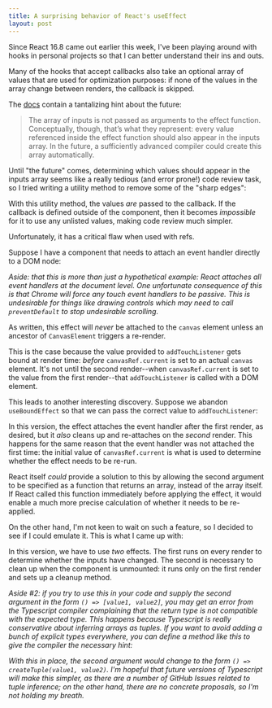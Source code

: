 ```yaml
---
title: A surprising behavior of React's useEffect
layout: post
---
```


Since React 16.8 came out earlier this week, I've been playing around with hooks in personal projects so that I can better understand their ins and outs.

Many of the hooks that accept callbacks also take an optional array of values that are used for optimization purposes:
if none of the values in the array change between renders, the callback is skipped.

The [docs](https://reactjs.org/docs/hooks-reference.html#useeffect) contain a tantalizing hint about the future:

> The array of inputs is not passed as arguments to the effect function.
> Conceptually, though, that’s what they represent:
> every value referenced inside the effect function should also appear in the inputs array.
> In the future, a sufficiently advanced compiler could create this array automatically.

Until "the future" comes, determining which values should appear in the inputs array seems like a really tedious
(and error prone!) code review task,
so I tried writing a utility method to remove some of the "sharp edges":

<script src="https://gist.github.com/david-mitchell/6ee451a559c57246259a3c96ee549370.js"></script>

With this utility method, the values *are* passed to the callback.
If the callback is defined outside of the component, then it becomes *impossible* for it to use any unlisted values,
making code review much simpler.

Unfortunately, it has a critical flaw when used with refs.

Suppose I have a component that needs to attach an event handler directly to a DOM node:

<script src="https://gist.github.com/david-mitchell/dbbff27a8b7ac25bf6530a0052ed13db.js"></script>

*Aside: that this is more than just a hypothetical example: React attaches all event handlers at the document level.*
*One unfortunate consequence of this is that Chrome will force any touch event handlers to be passive.*
*This is undesirable for things like drawing controls which may need to call `preventDefault` to stop undesirable scrolling.*

As written, this effect will *never* be attached to the `canvas` element unless an ancestor of `CanvasElement` triggers a re-render.

This is the case because the value provided to `addTouchListener` gets bound at render time:
*before* `canvasRef.current` is set to an actual `canvas` element.
It's not until the second render--when `canvasRef.current` is set to the value from the first render--that `addTouchListener` is called with a DOM element.

This leads to another interesting discovery. Suppose we abandon `useBoundEffect` so that we can pass the correct value to `addTouchListener`:

<script src="https://gist.github.com/david-mitchell/f4abe8775fb496e9cd4b3bfe02ea7d7b.js"></script>

In this version, the effect attaches the event handler after the first render, as desired, but it *also* cleans up and re-attaches on the *second* render.
This happens for the same reason that the event handler was not attached the first time: the initial value of `canvasRef.current` is what is used to determine
whether the effect needs to be re-run.

React itself *could* provide a solution to this by allowing the second argument to be specified as a function that returns an array, instead of the array itself.
If React called this function immediately before applying the effect, it would enable a much more precise calculation of whether it needs to be re-applied.

On the other hand, I'm not keen to wait on such a feature, so I decided to see if I could emulate it.
This is what I came up with:

<script src="https://gist.github.com/david-mitchell/a9f9586aff7dd8b63b02ec2a1e868bf7.js"></script>

In this version, we have to use *two* effects. The first runs on every render to determine whether the inputs have changed.
The second is necessary to clean up when the component is unmounted: it runs only on the first render and sets up a cleanup method.

*Aside #2: if you try to use this in your code and supply the second argument in the form `() => [value1, value2]`, you may get an error*
*from the Typescript compiler complaining that the return type is not compatible with the expected type.*
*This happens because Typescript is really conservative about inferring arrays as tuples.*
*If you want to avoid adding a bunch of explicit types everywhere,*
*you can define a method like this to give the compiler the necessary hint:*

<script src="https://gist.github.com/david-mitchell/6b4917780cee8dc910848214bc6d2317.js"></script>

*With this in place, the second argument would change to the form `() => createTuple(value1, value2)`.*
*I'm hopeful that future versions of Typescript will make this simpler, as there are a number of GitHub Issues related to tuple inference;*
*on the other hand, there are no concrete proposals, so I'm not holding my breath.*
